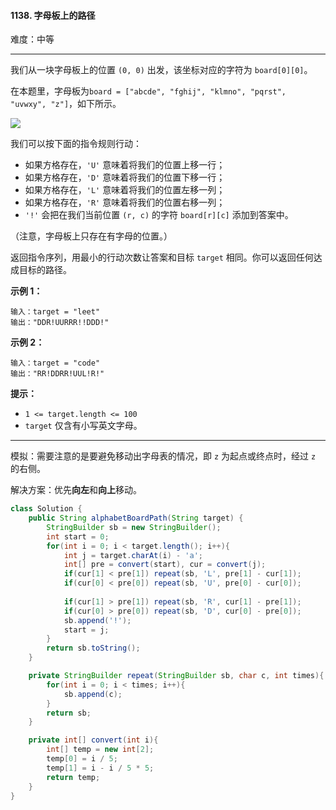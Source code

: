#### 1138. 字母板上的路径

难度：中等

---

我们从一块字母板上的位置 `(0, 0)` 出发，该坐标对应的字符为 `board[0][0]`。

在本题里，字母板为`board = ["abcde", "fghij", "klmno", "pqrst", "uvwxy", "z"]`，如下所示。

![](https://assets.leetcode.com/uploads/2019/07/28/azboard.png)

我们可以按下面的指令规则行动：

*   如果方格存在，`'U'` 意味着将我们的位置上移一行；
*   如果方格存在，`'D'` 意味着将我们的位置下移一行；
*   如果方格存在，`'L'` 意味着将我们的位置左移一列；
*   如果方格存在，`'R'` 意味着将我们的位置右移一列；
*   `'!'` 会把在我们当前位置 `(r, c)` 的字符 `board[r][c]` 添加到答案中。

（注意，字母板上只存在有字母的位置。）

返回指令序列，用最小的行动次数让答案和目标 `target` 相同。你可以返回任何达成目标的路径。

 **示例 1：** 

```
输入：target = "leet"
输出："DDR!UURRR!!DDD!"
```

 **示例 2：** 

```
输入：target = "code"
输出："RR!DDRR!UUL!R!"
```

 **提示：** 

*   `1 <= target.length <= 100`
*   `target` 仅含有小写英文字母。

---

模拟：需要注意的是要避免移动出字母表的情况，即 `z` 为起点或终点时，经过 `z` 的右侧。

解决方案：优先**向左**和**向上**移动。

```java
class Solution {
    public String alphabetBoardPath(String target) {
        StringBuilder sb = new StringBuilder();
        int start = 0;
        for(int i = 0; i < target.length(); i++){
            int j = target.charAt(i) - 'a';
            int[] pre = convert(start), cur = convert(j);
            if(cur[1] < pre[1]) repeat(sb, 'L', pre[1] - cur[1]);
            if(cur[0] < pre[0]) repeat(sb, 'U', pre[0] - cur[0]);
            
            if(cur[1] > pre[1]) repeat(sb, 'R', cur[1] - pre[1]);
            if(cur[0] > pre[0]) repeat(sb, 'D', cur[0] - pre[0]);
            sb.append('!');
            start = j;
        }
        return sb.toString();
    }

    private StringBuilder repeat(StringBuilder sb, char c, int times){
        for(int i = 0; i < times; i++){
            sb.append(c);
        }
        return sb;
    }

    private int[] convert(int i){
        int[] temp = new int[2];
        temp[0] = i / 5;
        temp[1] = i - i / 5 * 5;
        return temp;
    }
}
```